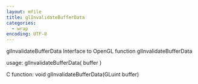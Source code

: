 ```yaml
---
layout: mfile
title: glInvalidateBufferData
categories:
  - wrap
encoding: UTF-8
---
```


glInvalidateBufferData  Interface to OpenGL function glInvalidateBufferData

usage:  glInvalidateBufferData( buffer )

C function:  void glInvalidateBufferData(GLuint buffer)